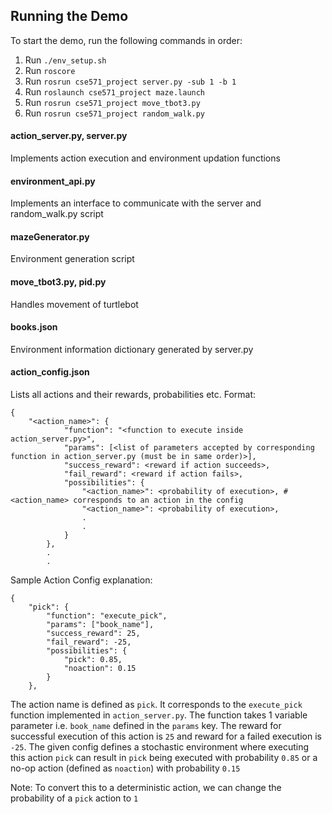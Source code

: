 ## Running the Demo

To start the demo, run the following commands in order:

1. Run `./env_setup.sh`
2. Run `roscore`
3. Run `rosrun cse571_project server.py -sub 1 -b 1`
4. Run `roslaunch cse571_project maze.launch`
5. Run `rosrun cse571_project move_tbot3.py`
6. Run `rosrun cse571_project random_walk.py`

#### action_server.py, server.py

Implements action execution and environment updation functions

#### environment_api.py

Implements an interface to communicate with the server and random_walk.py script

#### mazeGenerator.py

Environment generation script

#### move_tbot3.py, pid.py

Handles movement of turtlebot

#### books.json

Environment information dictionary generated by server.py

#### action_config.json

Lists all actions and their rewards, probabilities etc.
Format:

```
{
    "<action_name>": { 
            "function": "<function to execute inside action_server.py>",
            "params": [<list of parameters accepted by corresponding function in action_server.py (must be in same order)>],
            "success_reward": <reward if action succeeds>,
            "fail_reward": <reward if action fails>,
            "possibilities": {
                "<action_name>": <probability of execution>, #<action_name> corresponds to an action in the config
                "<action_name>": <probability of execution>,
                .
                .
            }
        },
        .
        .

```


Sample Action Config explanation:

```
{
    "pick": { 
        "function": "execute_pick",
        "params": ["book_name"],
        "success_reward": 25,
        "fail_reward": -25,
        "possibilities": {
            "pick": 0.85,
            "noaction": 0.15
        }
    },
```

The action name is defined as `pick`. It corresponds to the `execute_pick` function implemented in `action_server.py`. The function takes 1 variable parameter i.e. `book_name` defined in the `params` key. The reward for successful execution of this action is `25` and reward for a failed execution is `-25`. The given config defines a stochastic environment where executing this action `pick` can result in `pick` being executed with probability `0.85` or a no-op action (defined as `noaction`) with probability `0.15`

Note: To convert this to a deterministic action, we can change the probability of a `pick` action to `1`